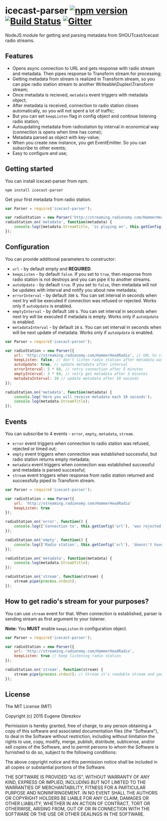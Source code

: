 # icecast-parser [![npm version](https://badge.fury.io/js/icecast-parser.svg)](http://badge.fury.io/js/icecast-parser) [![Build Status](https://travis-ci.org/ghaiklor/icecast-parser.svg)](https://travis-ci.org/ghaiklor/icecast-parser) [![Gitter](https://badges.gitter.im/Join%20Chat.svg)](https://gitter.im/ghaiklor/icecast-parser?utm_source=badge&utm_medium=badge&utm_campaign=pr-badge&utm_content=badge)

NodeJS module for getting and parsing metadata from SHOUTcast/Icecast radio streams.

## Features
- Opens async connection to URL and gets response with radio stream and metadata. Then pipes response to Transform stream for processing;
- Getting metadata from stream is realized in Transform stream, so you can pipe radio station stream to another Writeable\Duplex\Transform stream;
- Once metadata is recieved, `metadata` event triggers with metadata object;
- After metadata is received, connection to radio station closes automatically, so you will not spent a lot of traffic;
- But you can set `keepListen` flag in config object and continue listening radio station;
- Autoupdating metadata from radiostation by interval in economical way (connection is opens when time has come);
- Metadata parsed as object with key-value;
- When you create new instance, you get EventEmitter. So you can subscribe to other events;
- Easy to configure and use;

## Getting started

You can install icecast-parser from npm.
```shell
npm install icecast-parser
```

Get your first metadata from radio station.
```javascript
var Parser = require('icecast-parser');

var radioStation = new Parser('http://streaming.radionomy.com/HammerHeadRadio');
radioStation.on('metadata', function(metadata) {
    console.log([metadata.StreamTitle, 'is playing on', this.getConfig('url')].join(' '));
});
```

## Configuration

You can provide additional parameters to constructor:

- `url` - by default empty and **REQUIRED**.
- `keepListen` - by default `false`. If you set to `true`, then response from radio station is not destroys and you can pipe it to another streams.
- `autoUpdate` - by default `true`. If you set to `false`, then metadata will not be updates with interval and notify you about new metadata;
- `errorInterval` - by default `300` s. You can set interval in seconds when next try will be executed if connection was refused or rejected. Works only if `autoUpdate` is enabled.
- `emptyInterval` - by default `180` s. You can set interval in seconds when next try will be executed if metadata is empty. Works only if `autoUpdate` is enabled.
- `metadataInterval` - by default `10` s. You can set interval in seconds when will be next update of metadata. Works only if `autoUpdate` is enabled.

```javascript
var Parser = require('icecast-parser');

var radioStation = new Parser({
    url: 'http://streaming.radionomy.com/HammerHeadRadio', // URL to radio station
    keepListen: false, // don't listen radio station after metadata was received
    autoUpdate: true, // update metadata after interval
    errorInterval: 5 * 60, // retry connection after 5 minutes
    emptyInterval: 3 * 60, // retry get metadata after 3 minutes
    metadataInterval: 10 // update metadata after 10 seconds
});

radioStation.on('metadata', function(metadata) {
    console.log('Here you will receive metadata each 10 seconds');
    console.log(metadata.StreamTitle);
});
```

## Events

You can subscribe to 4 events - `error`, `empty`, `metadata`, `stream`.

- `error` event triggers when connection to radio station was refused, rejected or timed out;
- `empty` event triggers when connection was established successful, but radio station returns empty metadata;
- `metadata` event triggers when connection was established successful and metadata is parsed successful;
- `stream` event triggers when response from radio station returned and successfully piped to Transform stream.

```javascript
var Parser = require('icecast-parser');

var radioStation = new Parser({
    url: 'http://streaming.radionomy.com/HammerHeadRadio'
    keepListen: true
});

radioStation.on('error', function() {
    console.log(['Connection to', this.getConfig('url'), 'was rejected'].join(' '));
});

radioStation.on('empty', function() {
    console.log(['Radio station', this.getConfig('url'), 'doesn\'t have metadata'].join(' '));
});

radioStation.on('metadata', function(metadata) {
    console.log(metadata.StreamTitle);
});

radioStation.on('stream', function(stream) {
    stream.pipe(process.stdout);
});
```

## How to get radio's stream for your purposes?

You can use `stream` event for that.
When connection is established, parser is sending stream as first argument to your listener.

**Note:** You **MUST** enable `keepListen` in configuration object.

```javascript
var Parser = require('icecast-parser');

var radioStation = new Parser({
    url: 'http://streaming.radionomy.com/HammerHeadRadio',
    keepListen: true // keep listening radio station
});

radioStation.on('stream', function(stream) {
    stream.pipe(process.stdout); // Stream it's readable stream and you can pipe it to any writable stream
});
```

## License

The MIT License (MIT)

Copyright (c) 2015 Eugene Obrezkov

Permission is hereby granted, free of charge, to any person obtaining a copy
of this software and associated documentation files (the "Software"), to deal
in the Software without restriction, including without limitation the rights
to use, copy, modify, merge, publish, distribute, sublicense, and/or sell
copies of the Software, and to permit persons to whom the Software is
furnished to do so, subject to the following conditions:

The above copyright notice and this permission notice shall be included in all
copies or substantial portions of the Software.

THE SOFTWARE IS PROVIDED "AS IS", WITHOUT WARRANTY OF ANY KIND, EXPRESS OR
IMPLIED, INCLUDING BUT NOT LIMITED TO THE WARRANTIES OF MERCHANTABILITY,
FITNESS FOR A PARTICULAR PURPOSE AND NONINFRINGEMENT. IN NO EVENT SHALL THE
AUTHORS OR COPYRIGHT HOLDERS BE LIABLE FOR ANY CLAIM, DAMAGES OR OTHER
LIABILITY, WHETHER IN AN ACTION OF CONTRACT, TORT OR OTHERWISE, ARISING FROM,
OUT OF OR IN CONNECTION WITH THE SOFTWARE OR THE USE OR OTHER DEALINGS IN THE
SOFTWARE.
